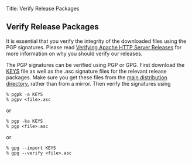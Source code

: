 Title: Verify Release Packages

Verify Release Packages
------

It is essential that you verify the integrity of the downloaded files using the PGP signatures. Please read [Verifying Apache HTTP Server Releases](https://httpd.apache.org/dev/verification.html) for more information on why you should verify our releases.

The PGP signatures can be verified using PGP or GPG. First download the [KEYS](https://www.apache.org/dist/chemistry/KEYS) file as well as the .asc signature files for the relevant release packages. Make sure you get these files from the [main distribution directory](https://www.apache.org/dist/chemistry/), rather than from a mirror. Then verify the signatures using

    % pgpk -a KEYS
    % pgpv <file>.asc

or

    % pgp -ka KEYS
    % pgp <file>.asc

or

    % gpg --import KEYS
    % gpg --verify <file>.asc
